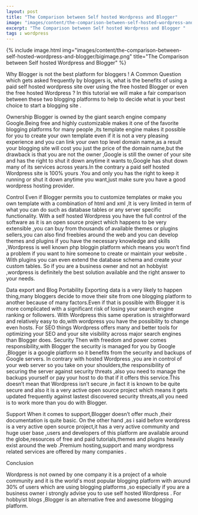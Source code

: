 ```yaml
---
layout: post
title: "The Comparison between Self hosted Wordpress and Blogger"
image: "images/content/the-comparison-between-self-hosted-wordpress-and-blogger/titleimage.png"
excerpt: "The Comparison between Self hosted Wordpress and Blogger "
tags : wordpress
---
```

{% include image.html
       img="images/content/the-comparison-between-self-hosted-wordpress-and-blogger/bigimage.png"
       title="The Comparison between Self hosted Wordpress and Blogger"
%}




Why Blogger is not the best platform for bloggers !
A Common Question which gets asked frequently by bloggers is, what is the benefits of using a paid self hosted wordpress site over using the free hosted Blogger or even the free hosted Wordpress ?
In this tutorial we will make a fair comparison between these two blogging platforms to help to decide what is your best choice to start a blogging site .

Ownership 
Blogger is owned by the giant search engine company Google.Being free and highly customizable makes it one of the favorite blogging platforms for many people ,its template engine makes it possible for you to create your own template even if it is not a very pleasing experience and you can link your own top level domain name,as a result your blogging site will cost you just the price of the domain name,but the drawback is that you are not the owner ,Google is still the owner of your site and has the right to shut it down anytime it wants to,Google has shut down many of its services across years.In the contrary a paid self hosted Wordpress site is 100% yours .You and only you has the right to keep it  running or shut it down anytime you want,just make sure you have a good wordpress hosting provider.

Control
Even if Blogger permits you to customize templates or make you own template with a combination of html and xml ,It is very limited in term of what you can do such as database tables or any server specific functionality.
With a self hosted Wordpress you have the full control of the software as it is an open source project which happens to be very extensible ,you can buy from thousands of available themes or plugins sellers,you can also find freebies around the web and you can develop themes and plugins if you have the necessary knowledge and skills ,Wordpress is well known php bloggin platform which means you won’t find a problem  if you want to  hire someone to create or maintain your website .
With plugins you can even extend the database schema and create your custom tables.
So if you are a business owner and not an hobbyist ,wordpress is definitely the best solution available and the right answer to your needs.
 
Data export and Blog Portability
Exporting data is  a very likely to happen thing,many bloggers decide to move their site from one blogging platform to another because of many factors.Even if that is possible with Blogger it is more complicated with a significant risk of losing your search engine ranking or followers.
With Wordpress this same operation is straightforward and   relatively easy to do,with wordpress you have the possibility to change even hosts.
For SEO things Wordpress offers many and better tools for optimizing your SEO and your site visibility across major search engines than Blogger does.
Security
Then with freedom and power comes responsibility,with Blogger the security is managed for you by Google ,Blogger is a google platform so it benefits from the security and backups of Google servers.
In contrary with hosted Wordpress ,you are in control of your web server so you take on your shoulders,the responsibility of securing the server against security threats  ,also you need to manage the backups yourself or pay your host to do that if it offers this service.This doesn’t mean that Wordpress isn’t secure ,in fact it is known to be quite secure and also it is a very active open source project which means it gets updated frequently against lastest discovered  security threats,all you need is to work more than you do with Blogger.

Support
When it comes to support,Blogger doesn’t offer much ,their documentation is quite basic.
On the other hand ,as i said before wordpress is a very active open source project,it has a very active community and huge user base ,users and developers of this platform are available around the globe,resources of free and paid tutorials,themes and plugins heavily exist around the web  .Premium hosting,support and many wordpress related services are offered by many companies .

Conclusion

Wordpress is not owned by one company it is a project of a whole community and it is the world's most popular blogging platform with around 30% of users which are using blogging platforms   ,so especially if you are a business owner i strongly advise you to use self hosted Wordpress .
For hobbyist blogs ,Blogger is an alternative free and awesome blogging platform. 



